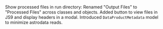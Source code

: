 Show processed files in run directory: Renamed "Output Files" to "Processed Files" across classes and objects. Added button to view files in JS9 and display headers in a modal. Introduced `DataProductMetadata` model to minimize astrodata reads.